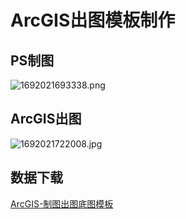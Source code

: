 # ArcGIS出图模板制作

## PS制图

![1692021693338.png](https://img1.imgtp.com/2023/08/14/GqzMnRkI.png)

## ArcGIS出图

![1692021722008.jpg](https://img1.imgtp.com/2023/08/14/5aFMehD3.jpg)

## 数据下载
<a href="../media/ArcGIS-制图出图底图模板.zip" download='ArcGIS-制图出图底图模板.zip'>ArcGIS-制图出图底图模板</a>

